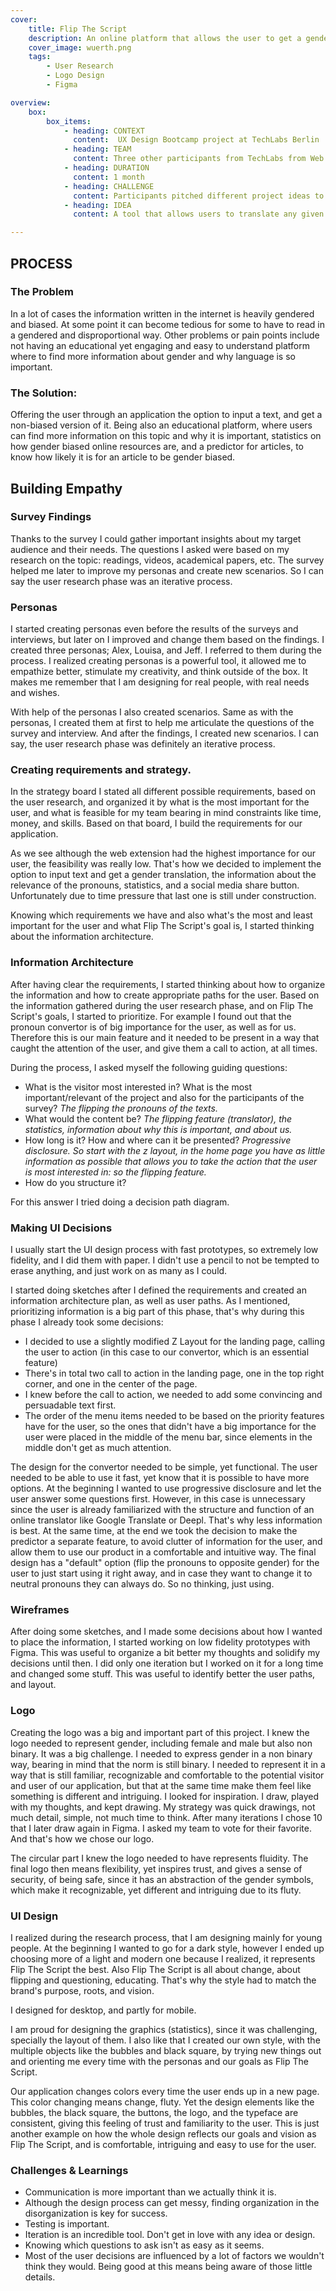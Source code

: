 ```yaml
---
cover: 
    title: Flip The Script
    description: An online platform that allows the user to get a gender neutral or gender flipped version of any text input.
    cover_image: wuerth.png
    tags: 
        - User Research
        - Logo Design
        - Figma

overview: 
    box:
        box_items: 
            - heading: CONTEXT
              content:  UX Design Bootcamp project at TechLabs Berlin
            - heading: TEAM
              content: Three other participants from TechLabs from Web Development and Data Science
            - heading: DURATION 
              content: 1 month 
            - heading: CHALLENGE
              content: Participants pitched different project ideas to choose from. This was one of the ideas from a participant and I voted for this one 
            - heading: IDEA
              content: A tool that allows users to translate any given text into gender neutral, or to flip the pronouns of the text. 

---
```

## PROCESS
### The Problem

In a lot of cases the information written in the internet is heavily gendered and biased. At some point it can become tedious for some to have to read in a gendered and disproportional way. Other problems or pain points include not having an educational yet engaging and easy to understand platform where to find more information about gender and why language is so important.

### The Solution:
Offering the user through an application the option to input a text, and get a non-biased version of it. Being also an educational platform, where users can find more information on this topic and why it is important, statistics on how gender biased online resources are, and a predictor for articles, to know how likely it is for an article to be gender biased.

## Building Empathy 

### Survey Findings 
Thanks to the survey I could gather important insights about my target audience and their needs. The questions I asked were based on my research on the topic: readings, videos, academical papers, etc. The survey helped me later to improve my personas and create new scenarios. So I can say the user research phase was an iterative process.

### Personas 
I started creating personas even before the results of the surveys and interviews, but later on I improved and change them based on the findings. I created three personas; Alex, Louisa, and Jeff. I referred to them during the process. I realized creating personas is a powerful tool, it allowed me to empathize better, stimulate my creativity, and think outside of the box. It makes me remember that I am designing for real people, with real needs and wishes.

With help of the personas I also created scenarios. Same as with the personas, I created them at first to help me articulate the questions of the survey and interview. And after the findings, I created new scenarios. I can say, the user research phase was definitely an iterative process.

### Creating requirements and strategy.
In the strategy board I stated all different possible requirements, based on the user research, and organized it by what is the most important for the user, and what is feasible for my team bearing in mind constraints like time, money, and skills. Based on that board, I build the requirements for our application.

As we see although the web extension had the highest importance for our user, the feasibility was really low. That's how we decided to implement the option to input text and get a gender translation, the information about the relevance of the pronouns, statistics, and a social media share button. Unfortunately due to time pressure that last one is still under construction.

Knowing which requirements we have and also what's the most and least important for the user and what Flip The Script's goal is, I started thinking about the information architecture.

### Information Architecture
After having clear the requirements, I started thinking about how to organize the information and how to create appropriate paths for the user. Based on the information gathered during the user research phase, and on Flip The Script's goals, I started to prioritize. For example I found out that the pronoun convertor is of big importance for the user, as well as for us. Therefore this is our main feature and it needed to be present in a way that caught the attention of the user, and give them a call to action, at all times.

During the process, I asked myself the following guiding questions:

- What is the visitor most interested in? What is the most important/relevant of the project and also for the participants of the survey?
  *The flipping the pronouns of the texts.*
- What would the content be?
  *The flipping feature (translator), the statistics, information about why this is important, and about us.*
- How long is it? How and where can it be presented?
  *Progressive disclosure. So start with the z layout, in the home page you have as little information as possible that allows you to take the action that the user is most interested in: so the flipping feature.*
- How do you structure it?

For this answer I tried doing a decision path diagram.

### Making UI Decisions
I usually start the UI design process with fast prototypes, so extremely low fidelity, and I did them with paper. I didn't use a pencil to not be tempted to erase anything, and just work on as many as I could.

I started doing sketches after I defined the requirements and created an information architecture plan, as well as user paths. As I mentioned, prioritizing information is a big part of this phase, that's why during this phase I already took some decisions:

- I decided to use a slightly modified Z Layout for the landing page, calling the user to action (in this case to our convertor, which is an essential feature)
- There's in total two call to action in the landing page, one in the top right corner, and one in the center of the page.
- I knew before the call to action, we needed to add some convincing and persuadable text first.
- The order of the menu items needed to be based on the priority features have for the user, so the ones that didn't have a big importance for the user were placed in the middle of the menu bar, since elements in the middle don't get as much attention.

The design for the convertor needed to be simple, yet functional. The user needed to be able to use it fast, yet know that it is possible to have more options. At the beginning I wanted to use progressive disclosure and let the user answer some questions first. However, in this case is unnecessary since the user is already familiarized with the structure and function of an online translator like Google Translate or Deepl. That's why less information is best. At the same time, at the end we took the decision to make the predictor a separate feature, to avoid clutter of information for the user, and allow them to use our product in a comfortable and intuitive way. The final design has a "default" option (flip the pronouns to opposite gender) for the user to just start using it right away, and in case they want to change it to neutral pronouns they can always do. So no thinking, just using.

### Wireframes
After doing some sketches, and I made some decisions about how I wanted to place the information, I started working on low fidelity prototypes with Figma. This was useful to organize a bit better my thoughts and solidify my decisions until then. I did only one iteration but I worked on it for a long time and changed some stuff. This was useful to identify better the user paths, and layout.

### Logo
Creating the logo was a big and important part of this project. I knew the logo needed to represent gender, including female and male but also non binary. It was a big challenge. I needed to express gender in a non binary way, bearing in mind that the norm is still binary. I needed to represent it in a way that is still familiar, recognizable and comfortable to the potential visitor and user of our application, but that at the same time make them feel like something is different and intriguing. I looked for inspiration. I draw, played with my thoughts, and kept drawing. My strategy was quick drawings, not much detail, simple, not much time to think. After many iterations I chose 10 that I later draw again in Figma. I asked my team to vote for their favorite. And that's how we chose our logo.

The circular part I knew the logo needed to have represents fluidity. The final logo then means flexibility, yet inspires trust, and gives a sense of security, of being safe, since it has an abstraction of the gender symbols, which make it recognizable, yet different and intriguing due to its fluty.

### UI Design
I realized during the research process, that I am designing mainly for young people. At the beginning I wanted to go for a dark style, however I ended up choosing more of a light and modern one because I realized, it represents Flip The Script the best. Also Flip The Script is all about change, about flipping and questioning, educating. That's why the style had to match the brand's purpose, roots, and vision.

I designed for desktop, and partly for mobile.

I am proud for designing the graphics (statistics), since it was challenging, specially the layout of them. I also like that I created our own style, with the multiple objects like the bubbles and black square, by trying new things out and orienting me every time with the personas and our goals as Flip The Script.

Our application changes colors every time the user ends up in a new page. This color changing means change, fluty. Yet the design elements like the bubbles, the black square, the buttons, the logo, and the typeface are consistent, giving this feeling of trust and familiarity to the user. This is just another example on how the whole design reflects our goals and vision as Flip The Script, and is comfortable, intriguing and easy to use for the user.

### Challenges & Learnings
- Communication is more important than we actually think it is.
- Although the design process can get messy, finding organization in the disorganization is key for success.
- Testing is important.
- Iteration is an incredible tool. Don't get in love with any idea or design.
- Knowing which questions to ask isn't as easy as it seems.
- Most of the user decisions are influenced by a lot of factors we wouldn't think they would. Being good at this means being aware of those little details.